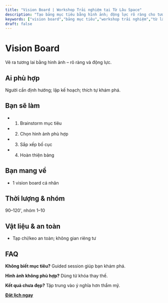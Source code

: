 ```yaml
---
title: "Vision Board | Workshop Trải nghiệm tại Từ Lâu Space"
description: "Tạo bảng mục tiêu bằng hình ảnh; động lực rõ ràng cho tương lai. Thành phẩm mang về. Phù hợp người mới."
keywords: ["vision board","bảng mục tiêu","workshop trải nghiệm","từ lâu space","workshop handmade"]
draft: false
---
```


# Vision Board

Vẽ ra tương lai bằng hình ảnh – rõ ràng và động lực.

## Ai phù hợp
Người cần định hướng; lập kế hoạch; thích tự khám phá.

## Bạn sẽ làm
- 1. Brainstorm mục tiêu
- 2. Chọn hình ảnh phù hợp
- 3. Sắp xếp bố cục
- 4. Hoàn thiện bảng

## Bạn mang về
- 1 vision board cá nhân

## Thời lượng & nhóm
90–120', nhóm 1–10

## Vật liệu & an toàn
- Tạp chí/keo an toàn; không gian riêng tư

## FAQ
**Không biết mục tiêu?**
Guided session giúp bạn khám phá.

**Hình ảnh không phù hợp?**
Dùng từ khóa thay thế.

**Kết quả chưa đẹp?**
Tập trung vào ý nghĩa hơn thẩm mỹ.

**[Đặt lịch ngay](/pages/booking-pricing)**